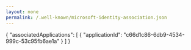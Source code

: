 ```yaml
---
layout: none
permalink: /.well-known/microsoft-identity-association.json
---
```

{
  "associatedApplications": [
    {
      "applicationId": "c66d1c86-6db9-4534-999c-53c95fb6ae1a"
    }
  ]
}
